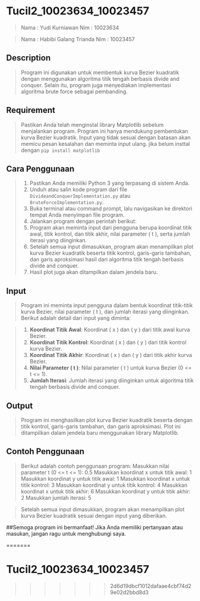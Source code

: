 # Tucil2_10023634_10023457

> Nama : Yudi Kurniawan
> Nim  : 10023634

> Nama : Habibi Galang Trianda
> Nim  : 10023457

## Description

> Program ini digunakan untuk membentuk kurva Bezier kuadratik dengan menggunakan algoritma titik tengah berbasis divide and conquer. Selain itu, program juga menyediakan implementasi algoritma brute force sebagai pembanding.

## Requirement

> Pastikan Anda telah menginstal library Matplotlib sebelum menjalankan program.
> Program ini hanya mendukung pembentukan kurva Bezier kuadratik.
> Input yang tidak sesuai dengan batasan akan memicu pesan kesalahan dan meminta input ulang.
> jika belum insttal dengan `pip install matplotlib`

## Cara Penggunaan

> 1. Pastikan Anda memiliki Python 3 yang terpasang di sistem Anda.
> 2. Unduh atau salin kode program dari file `DivideandConquerImplementation.py` atau `BruteForceImplementation.py`.
> 3. Buka terminal atau command prompt, lalu navigasikan ke direktori tempat Anda menyimpan file program.
> 4. Jalankan program dengan perintah berikut:
> 5. Program akan meminta input dari pengguna berupa koordinat titik awal, titik kontrol, dan titik akhir, nilai parameter \( t \), serta jumlah iterasi yang diinginkan.
> 6. Setelah semua input dimasukkan, program akan menampilkan plot kurva Bezier kuadratik beserta titik kontrol, garis-garis tambahan, dan garis aproksimasi hasil dari algoritma titik tengah berbasis divide and conquer.
> 7. Hasil plot juga akan ditampilkan dalam jendela baru.

## Input

> Program ini meminta input pengguna dalam bentuk koordinat titik-titik kurva Bezier, nilai parameter \( t \), dan jumlah iterasi yang diinginkan. Berikut adalah detail dari input yang diminta:

> 1. **Koordinat Titik Awal**: Koordinat \( x \) dan \( y \) dari titik awal kurva Bezier.
> 2. **Koordinat Titik Kontrol**: Koordinat \( x \) dan \( y \) dari titik kontrol kurva Bezier.
> 3. **Koordinat Titik Akhir**: Koordinat \( x \) dan \( y \) dari titik akhir kurva Bezier.
> 4. **Nilai Parameter \( t \)**: Nilai parameter \( t \) untuk kurva Bezier (0 <= t <= 1).
> 5. **Jumlah Iterasi**: Jumlah iterasi yang diinginkan untuk algoritma titik tengah berbasis divide and conquer.

## Output

> Program ini menghasilkan plot kurva Bezier kuadratik beserta dengan titik kontrol, garis-garis tambahan, dan garis aproksimasi. Plot ini ditampilkan dalam jendela baru menggunakan library Matplotlib.

## Contoh Penggunaan

> Berikut adalah contoh penggunaan program:
> Masukkan nilai parameter t (0 <= t <= 1): 0.5
> Masukkan koordinat x untuk titik awal: 1
> Masukkan koordinat y untuk titik awal: 1
> Masukkan koordinat x untuk titik kontrol: 3
> Masukkan koordinat y untuk titik kontrol: 4
> Masukkan koordinat x untuk titik akhir: 6
> Masukkan koordinat y untuk titik akhir: 2
> Masukkan jumlah iterasi: 5

> Setelah semua input dimasukkan, program akan menampilkan plot kurva Bezier kuadratik sesuai dengan input yang diberikan.

##Semoga program ini bermanfaat! Jika Anda memiliki pertanyaan atau masukan, jangan ragu untuk menghubungi saya.

=======
# Tucil2_10023634_10023457
>>>>>>> 2d6d19dbcf1012dafaae4cbf74d29e02d2bbd8d3
